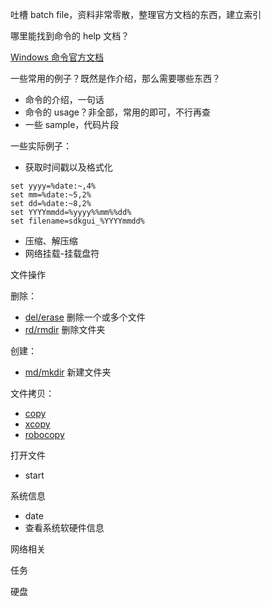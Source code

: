 吐槽 batch file，资料非常零散，整理官方文档的东西，建立索引

哪里能找到命令的 help 文档？

[Windows 命令官方文档](https://docs.microsoft.com/zh-cn/windows-server/administration/windows-commands/windows-commands)

一些常用的例子？既然是作介绍，那么需要哪些东西？

- 命令的介绍，一句话
- 命令的 usage？非全部，常用的即可，不行再查
- 一些 sample，代码片段

一些实际例子：

- 获取时间戳以及格式化

```
set yyyy=%date:~,4%
set mm=%date:~5,2%
set dd=%date:~8,2%
set YYYYmmdd=%yyyy%%mm%%dd%
set filename=sdkgui_%YYYYmmdd%
```



- 压缩、解压缩
- 网络挂载-挂载盘符 



文件操作

删除：

- [del/erase](https://docs.microsoft.com/zh-cn/windows-server/administration/windows-commands/del) 删除一个或多个文件
- [rd/rmdir](https://docs.microsoft.com/zh-cn/windows-server/administration/windows-commands/rd) 删除文件夹

创建：

- [md/mkdir](https://docs.microsoft.com/zh-cn/windows-server/administration/windows-commands/mkdir) 新建文件夹

文件拷贝：

- [copy](https://docs.microsoft.com/zh-cn/windows-server/administration/windows-commands/copy)
- [xcopy](https://docs.microsoft.com/zh-cn/windows-server/administration/windows-commands/xcopy)
- [robocopy](https://docs.microsoft.com/zh-cn/windows-server/administration/windows-commands/robocopy)

打开文件

- start

系统信息

- date
- 查看系统软硬件信息

网络相关

任务

硬盘

